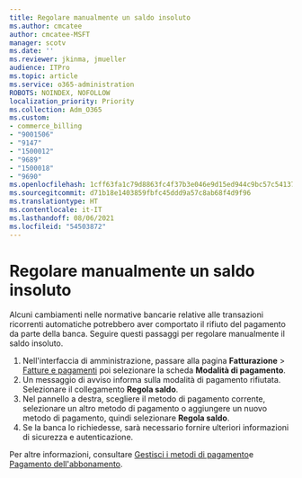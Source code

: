```yaml
---
title: Regolare manualmente un saldo insoluto
ms.author: cmcatee
author: cmcatee-MSFT
manager: scotv
ms.date: ''
ms.reviewer: jkinma, jmueller
audience: ITPro
ms.topic: article
ms.service: o365-administration
ROBOTS: NOINDEX, NOFOLLOW
localization_priority: Priority
ms.collection: Adm_O365
ms.custom:
- commerce_billing
- "9001506"
- "9147"
- "1500012"
- "9689"
- "1500018"
- "9690"
ms.openlocfilehash: 1cff63fa1c79d8863fc4f37b3e046e9d15ed944c9bc57c54137720a0dabd33df
ms.sourcegitcommit: d71b18e1403859fbfc45ddd9a57c8ab68f4d9f96
ms.translationtype: HT
ms.contentlocale: it-IT
ms.lasthandoff: 08/06/2021
ms.locfileid: "54503872"
---
```

# <a name="manually-pay-an-outstanding-balance"></a>Regolare manualmente un saldo insoluto

Alcuni cambiamenti nelle normative bancarie relative alle transazioni ricorrenti automatiche potrebbero aver comportato il rifiuto del pagamento da parte della banca. Seguire questi passaggi per regolare manualmente il saldo insoluto.

1. Nell'interfaccia di amministrazione, passare alla pagina **Fatturazione** > [Fatture e pagamenti](https://go.microsoft.com/fwlink/p/?linkid=2018806) poi selezionare la scheda **Modalità di pagamento**.
2. Un messaggio di avviso informa sulla modalità di pagamento rifiutata. Selezionare il collegamento **Regola saldo**.
3. Nel pannello a destra, scegliere il metodo di pagamento corrente, selezionare un altro metodo di pagamento o aggiungere un nuovo metodo di pagamento, quindi selezionare **Regola saldo**.
4. Se la banca lo richiedesse, sarà necessario fornire ulteriori informazioni di sicurezza e autenticazione.

Per altre informazioni, consultare [Gestisci i metodi di pagamento](/microsoft-365/commerce/billing-and-payments/manage-payment-methods)e [Pagamento dell'abbonamento](/microsoft-365/commerce/billing-and-payments/pay-for-your-subscription).

